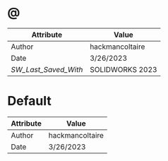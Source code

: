 # @
| Attribute | Value |
| ---  | ---     |
| Author | hackmancoltaire |
| Date | 3/26/2023 |
| _SW_Last_Saved_With_ | SOLIDWORKS 2023 |
# Default
| Attribute | Value |
| ---  | ---     |
| Author | hackmancoltaire |
| Date | 3/26/2023 |
